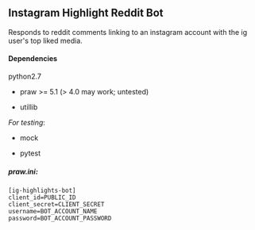 ## Instagram Highlight Reddit Bot

Responds to reddit comments linking to an instagram account with the ig
user's top liked media.

#### Dependencies

python2.7

- praw >= 5.1 (> 4.0 may work; untested)

- utillib

*For testing*:

- mock

- pytest

##### praw.ini:

    [ig-highlights-bot]
    client_id=PUBLIC_ID
    client_secret=CLIENT_SECRET
    username=BOT_ACCOUNT_NAME
    password=BOT_ACCOUNT_PASSWORD

